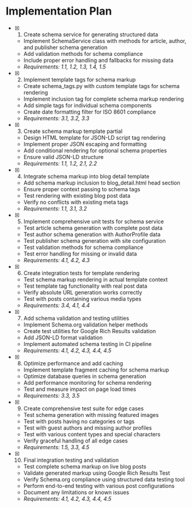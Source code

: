 # Implementation Plan

- [x] 1. Create schema service for generating structured data
  - Implement SchemaService class with methods for article, author, and publisher schema generation
  - Add validation methods for schema compliance
  - Include proper error handling and fallbacks for missing data
  - _Requirements: 1.1, 1.2, 1.3, 1.4, 1.5_

- [x] 2. Implement template tags for schema markup
  - Create schema_tags.py with custom template tags for schema rendering
  - Implement inclusion tag for complete schema markup rendering
  - Add simple tags for individual schema components
  - Create date formatting filter for ISO 8601 compliance
  - _Requirements: 3.1, 3.2, 3.3_

- [x] 3. Create schema markup template partial
  - Design HTML template for JSON-LD script tag rendering
  - Implement proper JSON escaping and formatting
  - Add conditional rendering for optional schema properties
  - Ensure valid JSON-LD structure
  - _Requirements: 1.1, 1.2, 2.1, 2.2_

- [x] 4. Integrate schema markup into blog detail template
  - Add schema markup inclusion to blog_detail.html head section
  - Ensure proper context passing to schema tags
  - Test rendering with existing blog post data
  - Verify no conflicts with existing meta tags
  - _Requirements: 1.1, 3.1, 3.2_

- [x] 5. Implement comprehensive unit tests for schema service
  - Test article schema generation with complete post data
  - Test author schema generation with AuthorProfile data
  - Test publisher schema generation with site configuration
  - Test validation methods for schema compliance
  - Test error handling for missing or invalid data
  - _Requirements: 4.1, 4.2, 4.3_

- [x] 6. Create integration tests for template rendering
  - Test schema markup rendering in actual template context
  - Test template tag functionality with real post data
  - Verify absolute URL generation works correctly
  - Test with posts containing various media types
  - _Requirements: 3.4, 4.1, 4.4_

- [x] 7. Add schema validation and testing utilities
  - Implement Schema.org validation helper methods
  - Create test utilities for Google Rich Results validation
  - Add JSON-LD format validation
  - Implement automated schema testing in CI pipeline
  - _Requirements: 4.1, 4.2, 4.3, 4.4, 4.5_

- [x] 8. Optimize performance and add caching
  - Implement template fragment caching for schema markup
  - Optimize database queries in schema generation
  - Add performance monitoring for schema rendering
  - Test and measure impact on page load times
  - _Requirements: 3.3, 3.5_

- [x] 9. Create comprehensive test suite for edge cases
  - Test schema generation with missing featured images
  - Test with posts having no categories or tags
  - Test with guest authors and missing author profiles
  - Test with various content types and special characters
  - Verify graceful handling of all edge cases
  - _Requirements: 1.5, 3.3, 4.5_

- [x] 10. Final integration testing and validation
  - Test complete schema markup on live blog posts
  - Validate generated markup using Google Rich Results Test
  - Verify Schema.org compliance using structured data testing tool
  - Perform end-to-end testing with various post configurations
  - Document any limitations or known issues
  - _Requirements: 4.1, 4.2, 4.3, 4.4, 4.5_